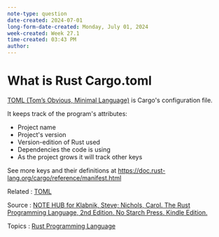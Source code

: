 ```yaml
---
note-type: question
date-created: 2024-07-01
long-form-date-created: Monday, July 01, 2024
week-created: Week 27.1
time-created: 03:43 PM
author:
---
```


# What is Rust Cargo.toml

[TOML (Tom’s Obvious, Minimal Language)](../../3-permanent-notes-🧲/TOML.md) is Cargo's configuration file.

It keeps track of the program's attributes:

- Project name
- Project's version
- Version-edition of Rust used
- Dependencies the code is using
- As the project grows it will track other keys

See more keys and their definitions at <https://doc.rust-lang.org/cargo/reference/manifest.html>

Related : [TOML](../../3-permanent-notes-🧲/TOML.md)

Source : [NOTE HUB for Klabnik, Steve; Nichols, Carol. The Rust Programming Language, 2nd Edition. No Starch Press. Kindle Edition.](NOTE%20HUB.md)

Topics : [Rust Programming Language](../../4-hub-notes-🚉/Rust.md)
